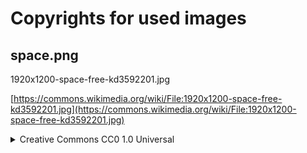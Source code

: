 # Copyrights for used images

## space.png

1920x1200-space-free-kd3592201.jpg

[https://commons.wikimedia.org/wiki/File:1920x1200-space-free-kd3592201.jpg](https://commons.wikimedia.org/wiki/File:1920x1200-space-free-kd3592201.jpg)

<details><summary>Creative Commons CC0 1.0 Universal</summary>
<h1>Statement of Purpose</h1>
<p>
The laws of most jurisdictions throughout the world automatically confer exclusive Copyright and Related Rights (defined below) upon the
creator and subsequent owner(s) (each and all, an "owner") of an original work of authorship and/or a database (each, a "Work").
</p>
<p>
Certain owners wish to permanently relinquish those rights to a Work for the purpose of contributing to a commons of creative, cultural
and scientific works ("Commons") that the public can reliably and without fear of later claims of infringement build upon, modify,
incorporate in other works, reuse and redistribute as freely as possible in any form whatsoever and for any purposes, including without
limitation commercial purposes. These owners may contribute to the Commons to promote the ideal of a free culture and the further
production of creative, cultural and scientific works, or to gain reputation or greater distribution for their Work in part through the use
and efforts of others.
</p>
<p>
For these and/or other purposes and motivations, and without any expectation of additional consideration or compensation, the person
associating CC0 with a Work (the "Affirmer"), to the extent that he or she is an owner of Copyright and Related Rights in the Work,
voluntarily elects to apply CC0 to the Work and publicly distribute the Work under its terms, with knowledge of his or her Copyright and
Related Rights in the Work and the meaning and intended legal effect of CC0 on those rights.
</p>
<p>
<b>1. Copyright and Related Rights.</b> A Work made available under CC0 may be protected by copyright and related or neighboring rights
("Copyright and Related Rights"). Copyright and Related Rights include, but are not limited to, the following:

<ol>
<li value="i.">the right to reproduce, adapt, distribute, perform, display, communicate, and translate a Work;</li>
<li value="ii.">moral rights retained by the original author(s) and/or performer(s);</li>
<li value="iii.">publicity and privacy rights pertaining to a person's image or likeness depicted in a Work;</li>
<li value="iv.">rights protecting against unfair competition in regards to a Work, subject to the limitations in paragraph 4(a),
below;</li>
<li value="v.">rights protecting the extraction, dissemination, use and reuse of data in a Work;</li>
<li value="vi.">database rights (such as those arising under Directive 96/9/EC of the European Parliament and of the Council of 11 March
1996 on the legal protection of databases, and under any national implementation thereof, including any amended or successor version of
such directive); and</li>
<li value="vii.">other similar, equivalent or corresponding rights throughout the world based on applicable law or treaty, and any national
implementations thereof.</li>
</ol>
</p>
<p>
<b>2. Waiver.</b> To the greatest extent permitted by, but not in contravention of, applicable law, Affirmer hereby overtly, fully,
permanently, irrevocably and unconditionally waives, abandons, and surrenders all of Affirmer's Copyright and Related Rights and associated
claims and causes of action, whether now known or unknown (including existing as well as future claims and causes of action), in the Work
(i) in all territories worldwide, (ii) for the maximum duration provided by applicable law or treaty (including future time extensions),
(iii) in any current or future medium and for any number of copies, and (iv) for any purpose whatsoever, including without limitation
commercial, advertising or promotional purposes (the "Waiver"). Affirmer makes the Waiver for the benefit of each member of the public at
large and to the detriment of Affirmer's heirs and successors, fully intending that such Waiver shall not be subject to revocation,
rescission, cancellation, termination, or any other legal or equitable action to disrupt the quiet enjoyment of the Work by the public
as contemplated by Affirmer's express Statement of Purpose.
</p>
<p>
<b>3. Public License Fallback.</b> Should any part of the Waiver for any reason be judged legally invalid or ineffective under applicable
law, then the Waiver shall be preserved to the maximum extent permitted taking into account Affirmer's express Statement of Purpose. In
addition, to the extent the Waiver is so judged Affirmer hereby grants to each affected person a royalty-free, non transferable, non
sublicensable, non exclusive, irrevocable and unconditional license to exercise Affirmer's Copyright and Related Rights in the Work (i) in
all territories worldwide, (ii) for the maximum duration provided by applicable law or treaty (including future time extensions), (iii) in
any current or future medium and for any number of copies, and (iv) for any purpose whatsoever, including without limitation commercial,
advertising or promotional purposes (the "License"). The License shall be deemed effective as of the date CC0 was applied by Affirmer to
the Work. Should any part of the License for any reason be judged legally invalid or ineffective under applicable law, such partial
invalidity or ineffectiveness shall not invalidate the remainder of the License, and in such case Affirmer hereby affirms that he or she
will not (i) exercise any of his or her remaining Copyright and Related Rights in the Work or (ii) assert any associated claims and causes
of action with respect to the Work, in either case contrary to Affirmer's express Statement of Purpose.
</p>
<p>
<b>4. Limitations and Disclaimers.</b>

<ol>
<li value="a.">No trademark or patent rights held by Affirmer are waived, abandoned, surrendered, licensed or otherwise affected by this
document.</li>
<li value="b.">Affirmer offers the Work as-is and makes no representations or warranties of any kind concerning the Work, express, implied,
statutory or otherwise, including without limitation warranties of title, merchantability, fitness for a particular purpose, non
infringement, or the absence of latent or other defects, accuracy, or the present or absence of errors, whether or not discoverable, all to
the greatest extent permissible under applicable law.</li>
<li value="c.">Affirmer disclaims responsibility for clearing rights of other persons that may apply to the Work or any use thereof,
including without limitation any person's Copyright and Related Rights in the Work. Further, Affirmer disclaims responsibility for
obtaining any necessary consents, permissions or other rights required for any use of the Work.</li>
<li value="d.">Affirmer understands and acknowledges that Creative Commons is not a party to this document and has no duty or obligation
with respect to this CC0 or use of the Work.</li>
</ol>
</p>
</details>
